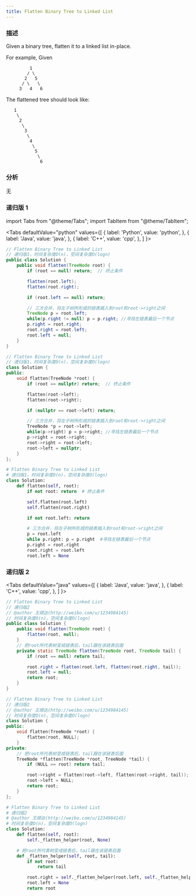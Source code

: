 ```yaml
---
title: Flatten Binary Tree to Linked List
---
```


### 描述

Given a binary tree, flatten it to a linked list in-place.

For example, Given

```
         1
        / \
       2   5
      / \   \
     3   4   6
```

The flattened tree should look like:

```
   1
    \
     2
      \
       3
        \
         4
          \
           5
            \
             6
```

### 分析

无

### 递归版 1

import Tabs from "@theme/Tabs";
import TabItem from "@theme/TabItem";

<Tabs
defaultValue="python"
values={[
{ label: 'Python', value: 'python', },
{ label: 'Java', value: 'java', },
{ label: 'C++', value: 'cpp', },
]
}>
<TabItem value="java">

```java
// Flatten Binary Tree to Linked List
// 递归版1，时间复杂度O(n)，空间复杂度O(logn)
public class Solution {
    public void flatten(TreeNode root) {
        if (root == null) return;  // 终止条件

        flatten(root.left);
        flatten(root.right);

        if (root.left == null) return;

        // 三方合并，将左子树所形成的链表插入到root和root->right之间
        TreeNode p = root.left;
        while(p.right != null) p = p.right; //寻找左链表最后一个节点
        p.right = root.right;
        root.right = root.left;
        root.left = null;
    }
}
```

</TabItem>
<TabItem value="cpp">

```cpp
// Flatten Binary Tree to Linked List
// 递归版1，时间复杂度O(n)，空间复杂度O(logn)
class Solution {
public:
    void flatten(TreeNode *root) {
        if (root == nullptr) return;  // 终止条件

        flatten(root->left);
        flatten(root->right);

        if (nullptr == root->left) return;

        // 三方合并，将左子树所形成的链表插入到root和root->right之间
        TreeNode *p = root->left;
        while(p->right) p = p->right; //寻找左链表最后一个节点
        p->right = root->right;
        root->right = root->left;
        root->left = nullptr;
    }
};
```

</TabItem>

<TabItem value="python">

```python
# Flatten Binary Tree to Linked List
# 递归版1，时间复杂度O(n)，空间复杂度O(logn)
class Solution:
    def flatten(self, root):
        if not root: return  # 终止条件

        self.flatten(root.left)
        self.flatten(root.right)

        if not root.left: return

        # 三方合并，将左子树所形成的链表插入到root和root->right之间
        p = root.left
        while p.right: p = p.right  #寻找左链表最后一个节点
        p.right = root.right
        root.right = root.left
        root.left = None
```

</TabItem>
</Tabs>

### 递归版 2

<Tabs
defaultValue="java"
values={[
{ label: 'Java', value: 'java', },
{ label: 'C++', value: 'cpp', },
]
}>
<TabItem value="java">

```java
// Flatten Binary Tree to Linked List
// 递归版2
// @author 王顺达(http://weibo.com/u/1234984145)
// 时间复杂度O(n)，空间复杂度O(logn)
public class Solution {
    public void flatten(TreeNode root) {
        flatten(root, null);
    }
    // 把root所代表树变成链表后，tail跟在该链表后面
    private static TreeNode flatten(TreeNode root, TreeNode tail) {
        if (root == null) return tail;

        root.right = flatten(root.left, flatten(root.right, tail));
        root.left = null;
        return root;
    }
}
```

</TabItem>
<TabItem value="cpp">

```cpp
// Flatten Binary Tree to Linked List
// 递归版2
// @author 王顺达(http://weibo.com/u/1234984145)
// 时间复杂度O(n)，空间复杂度O(logn)
class Solution {
public:
    void flatten(TreeNode *root) {
        flatten(root, NULL);
    }
private:
    // 把root所代表树变成链表后，tail跟在该链表后面
    TreeNode *flatten(TreeNode *root, TreeNode *tail) {
        if (NULL == root) return tail;

        root->right = flatten(root->left, flatten(root->right, tail));
        root->left = NULL;
        return root;
    }
};
```

</TabItem>

<TabItem value="python">

```python
# Flatten Binary Tree to Linked List
# 递归版2
# @author 王顺达(http://weibo.com/u/1234984145)
# 时间复杂度O(n)，空间复杂度O(logn)
class Solution:
    def flatten(self, root):
        self._flatten_helper(root, None)

    # 把root所代表树变成链表后，tail跟在该链表后面
    def _flatten_helper(self, root, tail):
        if not root:
            return tail

        root.right = self._flatten_helper(root.left, self._flatten_helper(root.right, tail))
        root.left = None
        return root
```

</TabItem>
</Tabs>
